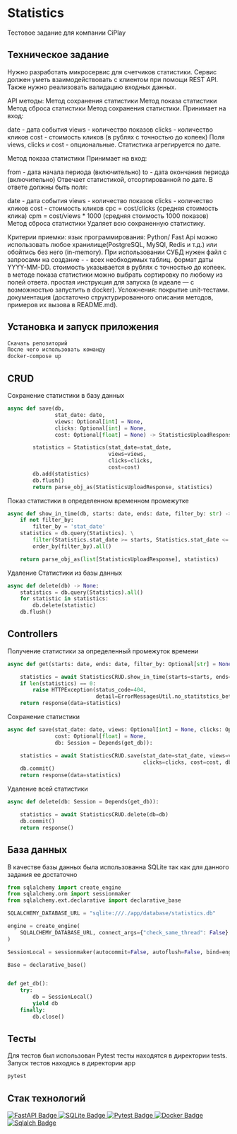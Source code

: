 # Statistics

Тестовое задание для компании CiPlay
## Техническое задание
Нужно разработать микросервис для счетчиков статистики. Сервис должен уметь взаимодействовать с клиентом при помощи REST API. Также нужно реализовать валидацию входных данных.

API методы:
Метод сохранения статистики
Метод показа статистики
Метод сброса статистики
Метод сохранения статистики.
Принимает на вход:

date - дата события
views - количество показов
clicks - количество кликов
cost - стоимость кликов (в рублях с точностью до копеек)
Поля views, clicks и cost - опциональные. Статистика агрегируется по дате.

Метод показа статистики
Принимает на вход:

from - дата начала периода (включительно)
to - дата окончания периода (включительно)
Отвечает статистикой, отсортированной по дате. В ответе должны быть поля:

date - дата события
views - количество показов
clicks - количество кликов
cost - стоимость кликов
cpc = cost/clicks (средняя стоимость клика)
cpm = cost/views * 1000 (средняя стоимость 1000 показов)
Метод сброса статистики
Удаляет всю сохраненную статистику.

Критерии приемки:
язык программирования: Python/ Fast Api
можно использовать любое хранилище(PostgreSQL, MySQl, Redis и т.д.) или обойтись без него (in-memory). При использовании СУБД нужен файл с запросами на создание - - всех необходимых таблиц.
формат даты YYYY-MM-DD.
стоимость указывается в рублях с точностью до копеек.
в методе показа статистики можно выбрать сортировку по любому из полей ответа.
простая инструкция для запуска (в идеале — с возможностью запустить в docker).
Усложнения:
покрытие unit-тестами.
документация (достаточно структурированного описания методов, примеров их вызова в README.md).
## Установка и запуск приложения


```bash
Скачать репозиторий
После чего использовать команду
docker-compose up
```

## CRUD

Сохранение статистики в базу данных
```python
async def save(db,
               stat_date: date,
               views: Optional[int] = None,
               clicks: Optional[int] = None,
               cost: Optional[float] = None) -> StatisticsUploadResponse:

        statistics = Statistics(stat_date=stat_date,
                                views=views,
                                clicks=clicks,
                                cost=cost)
        db.add(statistics)
        db.flush()
        return parse_obj_as(StatisticsUploadResponse, statistics)
```
Показ статистики в определенном временном промежутке
```python
async def show_in_time(db, starts: date, ends: date, filter_by: str) -> list[StatisticsUploadResponse]:
    if not filter_by:
        filter_by = 'stat_date'
    statistics = db.query(Statistics). \
        filter(Statistics.stat_date >= starts, Statistics.stat_date <= ends). \
        order_by(filter_by).all()

    return parse_obj_as(list[StatisticsUploadResponse], statistics)
```
Удаление Статистики из базы данных
```python
async def delete(db) -> None:
    statistics = db.query(Statistics).all()
    for statistic in statistics:
        db.delete(statistic)
    db.flush()
```
## Controllers
Получение статистики за определенный промежуток времени
```python
async def get(starts: date, ends: date, filter_by: Optional[str] = None, db: Session = Depends(get_db)):

    statistics = await StatisticsCRUD.show_in_time(starts=starts, ends=ends, filter_by=filter_by, db=db)
    if len(statistics) == 0:
        raise HTTPException(status_code=404,
                            detail=ErrorMessagesUtil.no_statitstics_between_date(starts=starts, ends=ends))
    return response(data=statistics)
```
Сохранение статистики
```python
async def save(stat_date: date, views: Optional[int] = None, clicks: Optional[int] = None,
               cost: Optional[float] = None,
               db: Session = Depends(get_db)):

    statistics = await StatisticsCRUD.save(stat_date=stat_date, views=views,
                                           clicks=clicks, cost=cost, db=db)
    db.commit()
    return response(data=statistics)
```
Удаление всей статистики
```python
async def delete(db: Session = Depends(get_db)):

    statistics = await StatisticsCRUD.delete(db=db)
    db.commit()
    return response()
```
## База данных
В качестве базы данных была использованна SQLite так как для данного задания ее достаточно
```python
from sqlalchemy import create_engine
from sqlalchemy.orm import sessionmaker
from sqlalchemy.ext.declarative import declarative_base

SQLALCHEMY_DATABASE_URL = "sqlite:///./app/database/statistics.db"

engine = create_engine(
    SQLALCHEMY_DATABASE_URL, connect_args={"check_same_thread": False}
)

SessionLocal = sessionmaker(autocommit=False, autoflush=False, bind=engine)

Base = declarative_base()


def get_db():
    try:
        db = SessionLocal()
        yield db
    finally:
        db.close()
```
## Тесты
Для тестов был использован Pytest тесты находятся в директории tests.
Запуск тестов находясь в директории app
```bash
pytest
```

## Стак технологий

<a href="https://fastapi.tiangolo.com/">
    <img src="https://img.shields.io/badge/FastAPI-0.75.0-57b3b8?style=flat&logo=fastapi&logoColor=white" alt="FastAPI Badge"/>
    <img src="https://img.shields.io/badge/sqlite3-db-green" alt="SQLite Badge"/>
    <img src="https://img.shields.io/badge/PyTest-tests-red" alt="Pytest Badge"/>
    <img src="https://img.shields.io/badge/Docker-3.8-blue" alt="Docker Badge"/>
    <img src="https://img.shields.io/badge/SqlAlchemy-1.4.44-yellowgreen" alt="Sqlalch Badge"/>
</a>